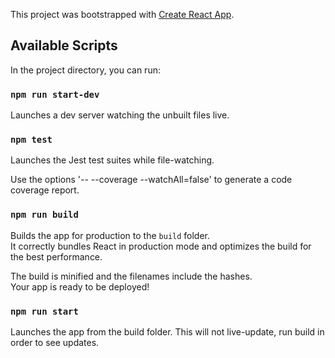 This project was bootstrapped with [Create React App](https://github.com/facebook/create-react-app).

## Available Scripts

In the project directory, you can run:

### `npm run start-dev`

Launches a dev server watching the unbuilt files live.<br />

### `npm test`

Launches the Jest test suites while file-watching.<br />

Use the options '-- --coverage --watchAll=false' to generate a code coverage report.

### `npm run build`

Builds the app for production to the `build` folder.<br />
It correctly bundles React in production mode and optimizes the build for the best performance.

The build is minified and the filenames include the hashes.<br />
Your app is ready to be deployed!

### `npm run start`

Launches the app from the build folder. This will not live-update, run build in order to see updates.
